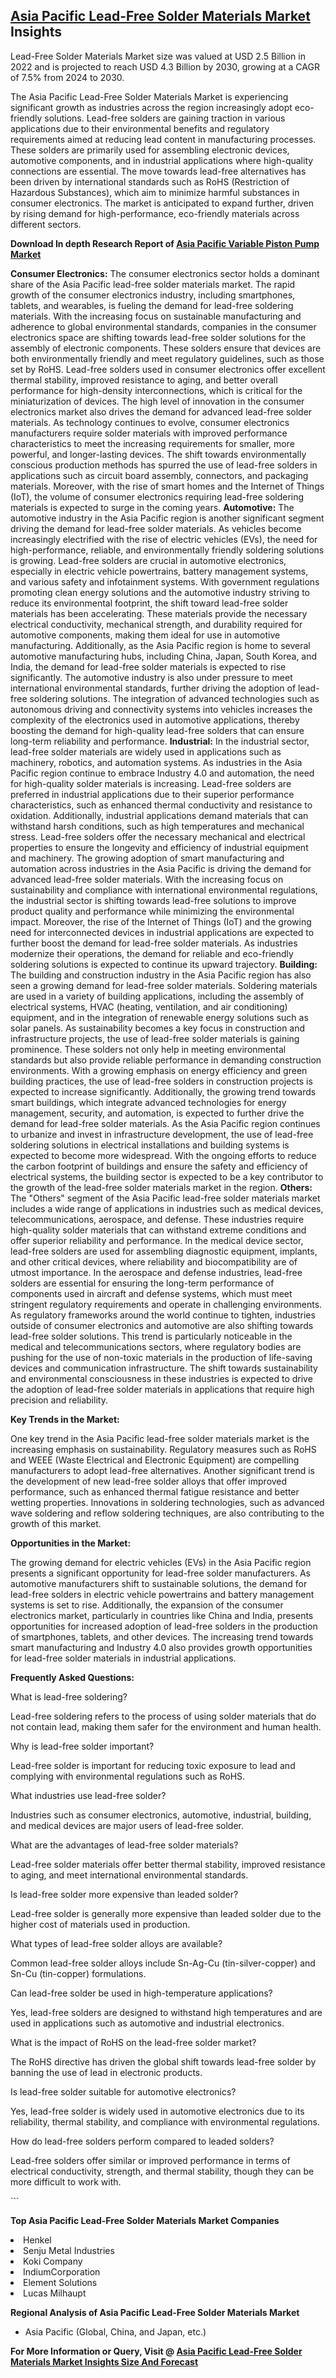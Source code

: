 <h2><a href="https://www.verifiedmarketreports.com/download-sample/?rid=457184&amp;utm_source=Github-Feb&amp;utm_medium=219" target="_blank">Asia Pacific Lead-Free Solder Materials Market</a> Insights</h2><p>Lead-Free Solder Materials Market size was valued at USD 2.5 Billion in 2022 and is projected to reach USD 4.3 Billion by 2030, growing at a CAGR of 7.5% from 2024 to 2030.</p><p><p>The Asia Pacific Lead-Free Solder Materials Market is experiencing significant growth as industries across the region increasingly adopt eco-friendly solutions. Lead-free solders are gaining traction in various applications due to their environmental benefits and regulatory requirements aimed at reducing lead content in manufacturing processes. These solders are primarily used for assembling electronic devices, automotive components, and in industrial applications where high-quality connections are essential. The move towards lead-free alternatives has been driven by international standards such as RoHS (Restriction of Hazardous Substances), which aim to minimize harmful substances in consumer electronics. The market is anticipated to expand further, driven by rising demand for high-performance, eco-friendly materials across different sectors. <p><strong>Download In depth Research Report of <a href="https://www.verifiedmarketreports.com/download-sample/?rid=236118&amp;utm_source=Pulse-Dec&amp;utm_medium=219" target="_blank">Asia Pacific Variable Piston Pump Market</a></strong></p></p> <p><strong>Consumer Electronics:</strong> The consumer electronics sector holds a dominant share of the Asia Pacific lead-free solder materials market. The rapid growth of the consumer electronics industry, including smartphones, tablets, and wearables, is fueling the demand for lead-free soldering materials. With the increasing focus on sustainable manufacturing and adherence to global environmental standards, companies in the consumer electronics space are shifting towards lead-free solder solutions for the assembly of electronic components. These solders ensure that devices are both environmentally friendly and meet regulatory guidelines, such as those set by RoHS. Lead-free solders used in consumer electronics offer excellent thermal stability, improved resistance to aging, and better overall performance for high-density interconnections, which is critical for the miniaturization of devices. The high level of innovation in the consumer electronics market also drives the demand for advanced lead-free solder materials. As technology continues to evolve, consumer electronics manufacturers require solder materials with improved performance characteristics to meet the increasing requirements for smaller, more powerful, and longer-lasting devices. The shift towards environmentally conscious production methods has spurred the use of lead-free solders in applications such as circuit board assembly, connectors, and packaging materials. Moreover, with the rise of smart homes and the Internet of Things (IoT), the volume of consumer electronics requiring lead-free soldering materials is expected to surge in the coming years. <strong>Automotive:</strong> The automotive industry in the Asia Pacific region is another significant segment driving the demand for lead-free solder materials. As vehicles become increasingly electrified with the rise of electric vehicles (EVs), the need for high-performance, reliable, and environmentally friendly soldering solutions is growing. Lead-free solders are crucial in automotive electronics, especially in electric vehicle powertrains, battery management systems, and various safety and infotainment systems. With government regulations promoting clean energy solutions and the automotive industry striving to reduce its environmental footprint, the shift toward lead-free solder materials has been accelerating. These materials provide the necessary electrical conductivity, mechanical strength, and durability required for automotive components, making them ideal for use in automotive manufacturing. Additionally, as the Asia Pacific region is home to several automotive manufacturing hubs, including China, Japan, South Korea, and India, the demand for lead-free solder materials is expected to rise significantly. The automotive industry is also under pressure to meet international environmental standards, further driving the adoption of lead-free soldering solutions. The integration of advanced technologies such as autonomous driving and connectivity systems into vehicles increases the complexity of the electronics used in automotive applications, thereby boosting the demand for high-quality lead-free solders that can ensure long-term reliability and performance. <strong>Industrial:</strong> In the industrial sector, lead-free solder materials are widely used in applications such as machinery, robotics, and automation systems. As industries in the Asia Pacific region continue to embrace Industry 4.0 and automation, the need for high-quality solder materials is increasing. Lead-free solders are preferred in industrial applications due to their superior performance characteristics, such as enhanced thermal conductivity and resistance to oxidation. Additionally, industrial applications demand materials that can withstand harsh conditions, such as high temperatures and mechanical stress. Lead-free solders offer the necessary mechanical and electrical properties to ensure the longevity and efficiency of industrial equipment and machinery. The growing adoption of smart manufacturing and automation across industries in the Asia Pacific is driving the demand for advanced lead-free solder materials. With the increasing focus on sustainability and compliance with international environmental regulations, the industrial sector is shifting towards lead-free solutions to improve product quality and performance while minimizing the environmental impact. Moreover, the rise of the Internet of Things (IoT) and the growing need for interconnected devices in industrial applications are expected to further boost the demand for lead-free solder materials. As industries modernize their operations, the demand for reliable and eco-friendly soldering solutions is expected to continue its upward trajectory. <strong>Building:</strong> The building and construction industry in the Asia Pacific region has also seen a growing demand for lead-free solder materials. Soldering materials are used in a variety of building applications, including the assembly of electrical systems, HVAC (heating, ventilation, and air conditioning) equipment, and in the integration of renewable energy solutions such as solar panels. As sustainability becomes a key focus in construction and infrastructure projects, the use of lead-free solder materials is gaining prominence. These solders not only help in meeting environmental standards but also provide reliable performance in demanding construction environments. With a growing emphasis on energy efficiency and green building practices, the use of lead-free solders in construction projects is expected to increase significantly. Additionally, the growing trend towards smart buildings, which integrate advanced technologies for energy management, security, and automation, is expected to further drive the demand for lead-free solder materials. As the Asia Pacific region continues to urbanize and invest in infrastructure development, the use of lead-free soldering solutions in electrical installations and building systems is expected to become more widespread. With the ongoing efforts to reduce the carbon footprint of buildings and ensure the safety and efficiency of electrical systems, the building sector is expected to be a key contributor to the growth of the lead-free solder materials market in the region. <strong>Others:</strong> The "Others" segment of the Asia Pacific lead-free solder materials market includes a wide range of applications in industries such as medical devices, telecommunications, aerospace, and defense. These industries require high-quality solder materials that can withstand extreme conditions and offer superior reliability and performance. In the medical device sector, lead-free solders are used for assembling diagnostic equipment, implants, and other critical devices, where reliability and biocompatibility are of utmost importance. In the aerospace and defense industries, lead-free solders are essential for ensuring the long-term performance of components used in aircraft and defense systems, which must meet stringent regulatory requirements and operate in challenging environments. As regulatory frameworks around the world continue to tighten, industries outside of consumer electronics and automotive are also shifting towards lead-free solder solutions. This trend is particularly noticeable in the medical and telecommunications sectors, where regulatory bodies are pushing for the use of non-toxic materials in the production of life-saving devices and communication infrastructure. The shift towards sustainability and environmental consciousness in these industries is expected to drive the adoption of lead-free solder materials in applications that require high precision and reliability. <p><strong>Key Trends in the Market:</strong></p> <p>One key trend in the Asia Pacific lead-free solder materials market is the increasing emphasis on sustainability. Regulatory measures such as RoHS and WEEE (Waste Electrical and Electronic Equipment) are compelling manufacturers to adopt lead-free alternatives. Another significant trend is the development of new lead-free solder alloys that offer improved performance, such as enhanced thermal fatigue resistance and better wetting properties. Innovations in soldering technologies, such as advanced wave soldering and reflow soldering techniques, are also contributing to the growth of this market.</p> <p><strong>Opportunities in the Market:</strong></p> <p>The growing demand for electric vehicles (EVs) in the Asia Pacific region presents a significant opportunity for lead-free solder manufacturers. As automotive manufacturers shift to sustainable solutions, the demand for lead-free solders in electric vehicle powertrains and battery management systems is set to rise. Additionally, the expansion of the consumer electronics market, particularly in countries like China and India, presents opportunities for increased adoption of lead-free solders in the production of smartphones, tablets, and other devices. The increasing trend towards smart manufacturing and Industry 4.0 also provides growth opportunities for lead-free solder materials in industrial applications.</p> <p><strong>Frequently Asked Questions:</strong></p> <p>What is lead-free soldering?</p> <p>Lead-free soldering refers to the process of using solder materials that do not contain lead, making them safer for the environment and human health.</p> <p>Why is lead-free solder important?</p> <p>Lead-free solder is important for reducing toxic exposure to lead and complying with environmental regulations such as RoHS.</p> <p>What industries use lead-free solder?</p> <p>Industries such as consumer electronics, automotive, industrial, building, and medical devices are major users of lead-free solder.</p> <p>What are the advantages of lead-free solder materials?</p> <p>Lead-free solder materials offer better thermal stability, improved resistance to aging, and meet international environmental standards.</p> <p>Is lead-free solder more expensive than leaded solder?</p> <p>Lead-free solder is generally more expensive than leaded solder due to the higher cost of materials used in production.</p> <p>What types of lead-free solder alloys are available?</p> <p>Common lead-free solder alloys include Sn-Ag-Cu (tin-silver-copper) and Sn-Cu (tin-copper) formulations.</p> <p>Can lead-free solder be used in high-temperature applications?</p> <p>Yes, lead-free solders are designed to withstand high temperatures and are used in applications such as automotive and industrial electronics.</p> <p>What is the impact of RoHS on the lead-free solder market?</p> <p>The RoHS directive has driven the global shift towards lead-free solder by banning the use of lead in electronic products.</p> <p>Is lead-free solder suitable for automotive electronics?</p> <p>Yes, lead-free solder is widely used in automotive electronics due to its reliability, thermal stability, and compliance with environmental regulations.</p> <p>How do lead-free solders perform compared to leaded solders?</p> <p>Lead-free solders offer similar or improved performance in terms of electrical conductivity, strength, and thermal stability, though they can be more difficult to work with.</p> ```</p><p><strong>Top Asia Pacific Lead-Free Solder Materials Market Companies</strong></p><div data-test-id=""><p><li>Henkel</li><li> Senju Metal Industries</li><li> Koki Company</li><li> IndiumCorporation</li><li> Element Solutions</li><li> Lucas Milhaupt</li></p><div><strong>Regional Analysis of&nbsp;Asia Pacific Lead-Free Solder Materials Market</strong></div><ul><li dir="ltr"><p dir="ltr">Asia Pacific (Global, China, and Japan, etc.)</p></li></ul><p><strong>For More Information or Query, Visit @&nbsp;</strong><strong><a href="https://www.verifiedmarketreports.com/product/lead-free-solder-materials-market/?utm_source=Github-Feb&amp;utm_medium=219" target="_blank">Asia Pacific Lead-Free Solder Materials Market Insights Size And Forecast</a></strong></p></div><h2>&nbsp;</h2><div data-test-id="">&nbsp;</div>
